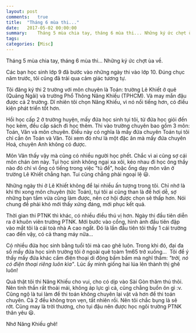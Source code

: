 ```yaml
---
layout: post
comments:   true
title:  "Tháng 6 mùa thi..."
date:   2017-05-02 00:00:00
summary:    Tháng 5 mùa chia tay, tháng 6 mùa thi... Những ký ức chợt ùa về. Các bạn học sinh lớp 9 đã bước vào những ngày thi vào lớp 10. Đúng chục năm trước, tôi cũng đã trải qua cảm giác tương tự...
tags:	
categories: [Misc]
---
```


Tháng 5 mùa chia tay, tháng 6 mùa thi... Những ký ức chợt ùa về.

Các bạn học sinh lớp 9 đã bước vào những ngày thi vào lớp 10. Đúng chục năm trước, tôi cũng đã trải qua cảm giác tương tự.

Tôi đăng ký thi 2 trường với môn chuyên là Toán: trường Lê Khiết ở quê (Quảng Ngãi) và trường Phổ Thông Năng Khiếu (TPHCM). Và may mắn đậu được cả 2 trường. Dĩ nhiên tôi chọn Năng Khiếu, vì nó nổi tiếng hơn, có điều kiện phát triển tốt hơn.

Hồi học cấp 2 ở trường huyện, mấy đứa học sinh tụi tôi, từ đứa học giỏi đến học kém, đều cắp sách đi học thêm. Thi vào trường chuyên bao gồm 3 môn: Toán, Văn và môn chuyên. Điều này có nghĩa là mấy đứa chuyên Toán tụi tôi chỉ cần ôn Toán và Văn. Tôi xem đó như là một đặc ân mà mấy đứa chuyên Hoá, chuyên Anh không có được.

Môn Văn thấy vậy mà cũng có nhiều người học phết. Chắc vì ai cũng sợ cái môn chán òm này. Tụi học sinh không ngại xa xôi, kéo nhau đi học ông thầy nào đó chỉ vì ổng có tiếng trong việc "tủ đề", hoặc ổng dạy môn văn ở trường Lê Khiết chẳng hạn. Tui cũng chẳng phải ngoại lệ 😃.

Những ngày thi ở Lê Khiết không để lại nhiều ấn tượng trong tôi. Chỉ nhớ là khi thi xong môn chuyên (tức Toán), tụi tôi ai cũng than là đề hơi dễ, sợ những bạn tầm vừa cũng làm được, nên cơ hội được chọn sẽ thấp hơn. Nói chung đề phải khó mới thấy xứng đáng, mới phục kết quả.

Thời gian thi PTNK thì khác, có nhiều điều thú vị hơn. Ngày thi đầu tiên diễn ra ở khuôn viên trường PTNK. Mới bước vào cổng, hình ảnh đầu tiên đập vào mắt tôi là cái toà nhà A cao ngất. Đó là lần đầu tiên tôi thấy 1 cái trường cao đến vậy, có cả thang máy nữa...

Có nhiều đứa học sinh bằng tuổi tôi mà cao ghê luôn. Trong khi đó, đại đa số mấy đứa học sinh trường tôi ở ngoài quê toàm 1m65 trở xuống...  Tôi để ý thấy mấy đứa khác cầm điện thoại di động bấm bấm mà nghĩ thầm: *"trời, nó có điện thoại riêng luôn kìa"*. Lúc ấy mình giống hai lúa lên thành thị ghê luôn!

Quả thật tôi thi Năng Khiếu cho vui, cho có dịp vào Sài Gòn thăm thú thôi. Nên tinh thần rất thoải mái, không áp lực gì cả, cũng chẳng buồn ôn gì :v. Cũng ngộ là tui làm đề thi toán không chuyên lại vật vã hơn đề thi toán chuyên. Cả 2 đều không trọn vẹn, tất nhiên rồi. Nên tôi chắc bụng là sẽ rớt. Cũng may là trời thương, cho tụi đậu nên được học ngôi trường PTNK thân yêu 😃.

Nhớ Năng Khiếu ghê!
